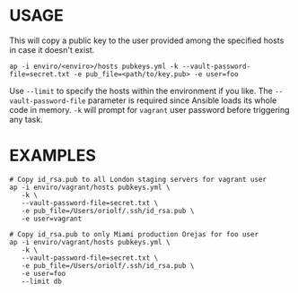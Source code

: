 USAGE
=====
This will copy a public key to the user provided among the specified hosts in case it doesn't exist.

```
ap -i enviro/<enviro>/hosts pubkeys.yml -k --vault-password-file=secret.txt -e pub_file=<path/to/key.pub> -e user=foo
```

Use `--limit` to specify the hosts within the environment if you like.
The `--vault-password-file` parameter is required since Ansible loads its whole code in memory.
`-k` will prompt for `vagrant` user password before triggering any task.

EXAMPLES
========
```
# Copy id_rsa.pub to all London staging servers for vagrant user
ap -i enviro/vagrant/hosts pubkeys.yml \
   -k \
   --vault-password-file=secret.txt \
   -e pub_file=/Users/oriolf/.ssh/id_rsa.pub \
   -e user=vagrant
```

```
# Copy id_rsa.pub to only Miami production Orejas for foo user
ap -i enviro/vagrant/hosts pubkeys.yml \
   -k \
   --vault-password-file=secret.txt \
   -e pub_file=/Users/oriolf/.ssh/id_rsa.pub \
   -e user=foo
   --limit db
```

